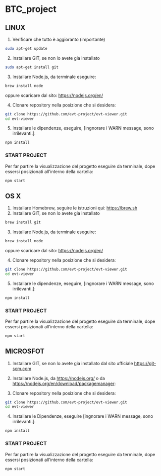 # BTC_project

## LINUX

1. Verificare che tutto è aggioranto (importante) 
```bash
sudo apt-get update
```
2. Installare GIT, se non lo avete gia installato
```bash
sudo apt-get install git
```
3. Installare Node.js, da terminale eseguire:
```bash
brew install node
```
oppure scaricare dal sito:
https://nodejs.org/en/

4. Clonare repository nella posizione che si desidera:
```bash
git clone https://github.com/evt-project/evt-viewer.git
cd evt-viewer
```
5. Installare le dipendenze, eseguire, [ingnorare i WARN message, sono irrilevanti.]:
```bash
npm install
```

### START PROJECT

Per far partire la visualizzazione del progetto eseguire da terminale, dope essersi posizionati all'interno della cartella:
```bash
npm start
```

## OS X

1. Installare Homebrew, seguire le istruzioni qui: https://brew.sh
2. Installare GIT, se non lo avete gia installato
```bash
brew install git
```
3. Installare Node.js, da terminale eseguire:
```bash
brew install node
```
oppure scaricare dal sito:
https://nodejs.org/en/

4. Clonare repository nella posizione che si desidera:
```bash
git clone https://github.com/evt-project/evt-viewer.git
cd evt-viewer
```
5. Installare le dipendenze, eseguire, [ingnorare i WARN message, sono irrilevanti.]:
```bash
npm install
```
### START PROJECT

Per far partire la visualizzazione del progetto eseguire da terminale, dope essersi posizionati all'interno della cartella:
```bash
npm start
```

## MICROSFOT

1. Installare GIT, se non lo avete gia installato dal sito ufficiale https://git-scm.com

2. Installare Node.js, da https://nodejs.org/ o da https://nodejs.org/en/download/package­manager:

3. Clonare repository nella posizione che si desidera:
```bash
git clone https://github.com/evt-project/evt-viewer.git
cd evt-viewer
```
4. Installare le Dipendenze, eseguire [ingnorare i WARN message, sono irrilevanti.]:
```bash
npm install
```

### START PROJECT

Per far partire la visualizzazione del progetto eseguire da terminale, dope essersi posizionati all'interno della cartella:
```bash
npm start
```
